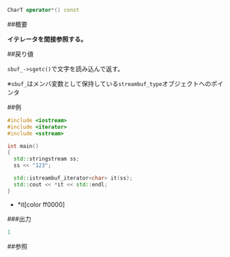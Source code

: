 ```cpp
CharT operator*() const
```

##概要

<b>イテレータを間接参照する。</b>


##戻り値

`sbuf_->sgetc()`で文字を読み込んで返す。

※`sbuf_`はメンバ変数として保持している`streambuf_type`オブジェクトへのポインタ


##例

```cpp
#include <iostream>
#include <iterator>
#include <sstream>

int main()
{
  std::stringstream ss;
  ss << "123";

  std::istreambuf_iterator<char> it(ss);
  std::cout << *it << std::endl;
}
```
* *it[color ff0000]

###出力

```cpp
1
```

##参照


